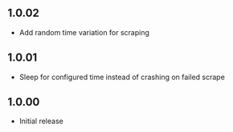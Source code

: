 ## 1.0.02

- Add random time variation for scraping

## 1.0.01

- Sleep for configured time instead of crashing on failed scrape

## 1.0.00

- Initial release
